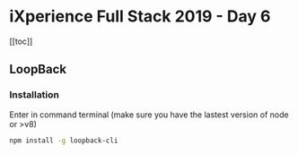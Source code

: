 # iXperience Full Stack 2019 - Day 6

[[toc]]

## LoopBack

### Installation

Enter in command terminal (make sure you have the lastest version of node or >v8)
```bash
npm install -g loopback-cli
```

